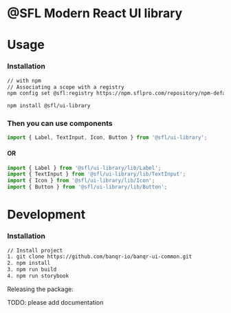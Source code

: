# @SFL Modern React UI library

# Usage

### Installation

```sh
// with npm
// Associating a scope with a registry
npm config set @sfl:registry https://npm.sflpro.com/repository/npm-default-registry/

npm install @sfl/ui-library
```

### Then you can use components

```javascript
import { Label, TextInput, Icon, Button } from '@sfl/ui-library';
```
#### OR
```javascript
import { Label } from '@sfl/ui-library/lib/Label';
import { TextInput } from '@sfl/ui-library/lib/TextInput';
import { Icon } from '@sfl/ui-library/lib/Icon';
import { Button } from '@sfl/ui-library/lib/Button';
```

# Development

### Installation
```sh
// Install project
1. git clone https://github.com/banqr-io/banqr-ui-common.git
2. npm install
3. npm run build
4. npm run storybook
```

Releasing the package:

TODO: please add documentation
